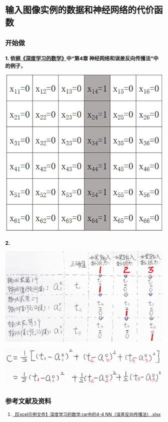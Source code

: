 # 输入图像实例的数据和神经网络的代价函数

## 开始做

### 1. 依据[《深度学习的数学》](https://www.ituring.com.cn/book/2593)中“第4章 神经网络和误差反向传播法”中的例子，

![](/images/体验卷积神经网络中的数学原理/输入图像实例的数据和神经网络的代价函数/1a1.png)

### 2.

![](/images/体验卷积神经网络中的数学原理/输入图像实例的数据和神经网络的代价函数/2a1.jpg)

![](/images/体验卷积神经网络中的数学原理/输入图像实例的数据和神经网络的代价函数/2a2.jpg)

## 参考文献及资料

1. [【Excel示例文件】深度学习的数学.rar中的4-4 NN（误差反向传播法）.xlsx](http://www.ituring.com.cn/book/2593)
